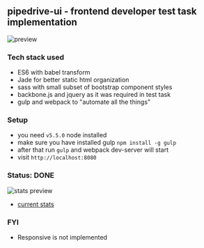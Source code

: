 ## pipedrive-ui - frontend developer test task implementation

![preview](https://d1ro8r1rbfn3jf.cloudfront.net/ms_53232/HlS6kf0WAt27McHxiIwlHhY0srB8lr/Pipedrive%2B2016-03-07%2B22-36-41.png?Expires=1457469409&Signature=jw9vhbm4aCwrb3Hh40V3usutGExrQxOzgJVe~6hHpKUg9tupbeZFp0sgllvHNtRrnV3BzAbMH6Sq~~TXkp0wnm-LclcJJFR9pNSzLcRKswrvGqiiCQNjUEhjOCVnO~nJw~-jcaheiIJvwN3X5cQ1EYxg6ih5kvMpCwoFNpR7JDwMBquzfq~gZ6LPYlThi7y1psPaoTbOxgWaDczsurM-CWN14rZPMPZzatNghDB7LTqy9CH5kr34fgymiyyGUVpLcUlvX0vF8mpOEgcRzQl1yZJT2PTsbegS8fjjdg0g41x~k6fMpXrSoFYRI4-K1X~uML-Omvzbp~zbdhBhoVhBzg__&Key-Pair-Id=APKAJHEJJBIZWFB73RSA)

### Tech stack used

* ES6 with babel transform
* Jade for better static html organization
* sass with small subset of bootstrap component styles
* backbone.js and jquery as it was required in test task
* gulp and webpack to "automate all the things"

### Setup

* you need `v5.5.0` node installed
* make sure you have installed gulp `npm install -g gulp`
* after that run `gulp` and webpack dev-server will start
* visit `http://localhost:8080`

### Status: DONE
![stats preview](https://d1ro8r1rbfn3jf.cloudfront.net/ms_53232/z550Cc9eH38eK9b0BCXaphliYxD37d/pipedrive-ui%2B%25C2%25B7%2BWakaTime%2B2016-03-09%2B15-59-48.png?Expires=1457618400&Signature=PzVFBiLyLCehaCse5Po5pIUaj82AUcWA7i-sLCvrQ2TwriJzurTQqhmrEhdDiNcJ80TmGlL7fkJ7leAScePzhBUSpx84Iz3ygQG2XQksCwJH6yWzLIO1hQUcbCdmpQ8NIrg9FIFqLu0CrSya3AM03qAaaNe30WAUqVZ6rwC1E3cu-u5e9E2dTo0ld7omuGP8KRCyCkQDznJ3tSblTHjy041tfU-PX7xeCocwvau80S4lbMwk8eNMNzJTEiDpwjQVT6iXf3GDKB4fFesOJWvL0nu9-l5-3pJpHKdNmYUr3uIB02U2d9-56bfJA3o3dHPJdvWYBqNXUdhxZV2g2kbzrw__&Key-Pair-Id=APKAJHEJJBIZWFB73RSA)

* [current stats](https://wakatime.com/@strangeworks/projects/qdqkvuoaos?start=2016-03-03&end=2016-03-09)

### FYI

* Responsive is not implemented

